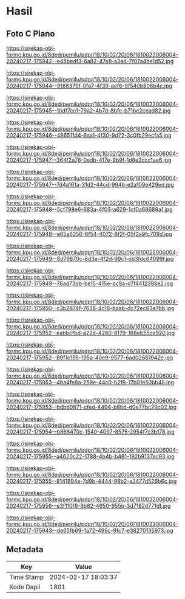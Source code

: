 # Hasil

## Foto C Plano

https://sirekap-obj-formc.kpu.go.id/8ded/pemilu/pdpr/18/10/02/20/06/1810022006004-20240217-175942--e48bedf3-6a82-47e8-a3ad-7f07a4be1d52.jpg

https://sirekap-obj-formc.kpu.go.id/8ded/pemilu/pdpr/18/10/02/20/06/1810022006004-20240217-175944--9166379f-0fa7-4f39-aef6-0f540b808b4c.jpg

https://sirekap-obj-formc.kpu.go.id/8ded/pemilu/pdpr/18/10/02/20/06/1810022006004-20240217-175945--1bdf7cc1-79a2-4b7d-8bfe-b71be2cead82.jpg

https://sirekap-obj-formc.kpu.go.id/8ded/pemilu/pdpr/18/10/02/20/06/1810022006004-20240217-175946--486511d4-6aa1-4f30-9d72-3c0fb29ecfa5.jpg

https://sirekap-obj-formc.kpu.go.id/8ded/pemilu/pdpr/18/10/02/20/06/1810022006004-20240217-175947--364f2a76-0edb-417e-9b9f-1d6e2ccc1ae6.jpg

https://sirekap-obj-formc.kpu.go.id/8ded/pemilu/pdpr/18/10/02/20/06/1810022006004-20240217-175947--7d4a161a-31d2-44cd-994b-e2a109e429ed.jpg

https://sirekap-obj-formc.kpu.go.id/8ded/pemilu/pdpr/18/10/02/20/06/1810022006004-20240217-175948--5cf798e6-683a-4f03-a629-1cf0a68689a1.jpg

https://sirekap-obj-formc.kpu.go.id/8ded/pemilu/pdpr/18/10/02/20/06/1810022006004-20240217-175948--e65a6256-8f54-4072-8f2f-05f2a9fc709d.jpg

https://sirekap-obj-formc.kpu.go.id/8ded/pemilu/pdpr/18/10/02/20/06/1810022006004-20240217-175949--8d79870c-6d3e-4f2d-99c1-eb3fdc64099f.jpg

https://sirekap-obj-formc.kpu.go.id/8ded/pemilu/pdpr/18/10/02/20/06/1810022006004-20240217-175949--76ad73db-be15-415e-bc9a-d7f4412398e2.jpg

https://sirekap-obj-formc.kpu.go.id/8ded/pemilu/pdpr/18/10/02/20/06/1810022006004-20240217-175950--c3b2874f-7638-4c18-baab-dc72ec63a7bb.jpg

https://sirekap-obj-formc.kpu.go.id/8ded/pemilu/pdpr/18/10/02/20/06/1810022006004-20240217-175952--eabbcfbd-a22d-4260-8179-188eb55ce920.jpg

https://sirekap-obj-formc.kpu.go.id/8ded/pemilu/pdpr/18/10/02/20/06/1810022006004-20240217-175952--89f1c156-195a-40e9-9577-6ad02661942e.jpg

https://sirekap-obj-formc.kpu.go.id/8ded/pemilu/pdpr/18/10/02/20/06/1810022006004-20240217-175953--4ba4fe8a-259e-44c0-b2f8-17b91e50bb48.jpg

https://sirekap-obj-formc.kpu.go.id/8ded/pemilu/pdpr/18/10/02/20/06/1810022006004-20240217-175953--bdbd0871-cfed-4494-b8bd-d0e77bc29c02.jpg

https://sirekap-obj-formc.kpu.go.id/8ded/pemilu/pdpr/18/10/02/20/06/1810022006004-20240217-175954--b868470c-1540-4097-8575-2954f7c3b178.jpg

https://sirekap-obj-formc.kpu.go.id/8ded/pemilu/pdpr/18/10/02/20/06/1810022006004-20240217-175955--a4620c22-1788-4b4b-b461-192b9137ec93.jpg

https://sirekap-obj-formc.kpu.go.id/8ded/pemilu/pdpr/18/10/02/20/06/1810022006004-20240217-175955--8141894e-7d9b-4444-98b2-a2477d526b6c.jpg

https://sirekap-obj-formc.kpu.go.id/8ded/pemilu/pdpr/18/10/02/20/06/1810022006004-20240217-175956--e3f110f8-8b82-4650-955b-3d7182d771df.jpg

https://sirekap-obj-formc.kpu.go.id/8ded/pemilu/pdpr/18/10/02/20/06/1810022006004-20240217-175943--de65fb69-1a72-499c-9fc7-e38270135973.jpg


## Metadata

| Key        | Value               |
| ---------- | ------------------- |
| Time Stamp | 2024-02-17 18:03:37 |
| Kode Dapil | 1801                |




